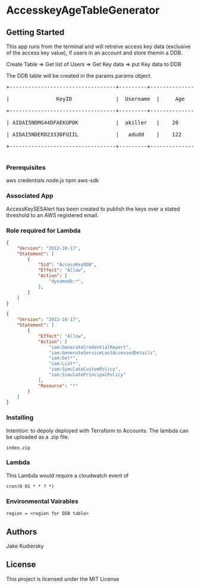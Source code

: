 # AccesskeyAgeTableGenerator

## Getting Started

This app runs from the terminal and will retreive access key data (exclusive of the access key value), if users in an account 
and store themin a DDB.

Create Table => Get list of Users => Get Key data => put Key data to DDB

The DDB table will be created in the params.params object.

<pre>
+----------------------------------+---------+------------------------+----------------+<br />
|               KeyID              |  Username  |     Age             |  Status        |<br />
+----------------------------------+---------+------------------------+----------------+<br />
| AIDAI5NDMG44DFAEKUPOK            |  akiller   |    20               |  Active        |<br />
| AIDAI5NDERD2333DFUIIL            |   adudd    |    122              |  Active        |<br />
+----------------------------------+---------+------------------------+----------------+<br />
</pre>

### Prerequisites

aws credentials
node.js 
npm
aws-sdk

### Associated App

AccessKeySESAlert has been created to publish the keys over a stated threshold to an AWS registered email.

### Role required for Lambda

```json
{
    "Version": "2012-10-17",
    "Statement": [
        {
            "Sid": "AccessKeyDDB",
            "Effect": "Allow",
            "Action": [
                "dynamodb:*",
            ],
        }
    ]
}

{
    "Version": "2012-10-17",
    "Statement": [
        {
            "Effect": "Allow",
            "Action": [
                "iam:GenerateCredentialReport",
                "iam:GenerateServiceLastAccessedDetails",
                "iam:Get*",
                "iam:List*",
                "iam:SimulateCustomPolicy",
                "iam:SimulatePrincipalPolicy"
            ],
            "Resource": "*"
        }
    ]
}
```
### Installing

Intention: to depoly deployed with Terraform to Accounts. The lambda can be uploaded as a .zip file. 

```
index.zip
```

### Lambda

This Lambda would require a cloudwatch event of 
```
cron(0 01 * * ? *)
```

### Environmental Vairables

```
region = <region for DDB table>
```


## Authors

Jake Kudiersky

## License

This project is licensed under the MIT License
